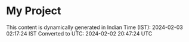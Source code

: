 # My Project

This content is dynamically generated in Indian Time (IST): 2024-02-03 02:17:24 IST
Converted to UTC: 2024-02-02 20:47:24 UTC
